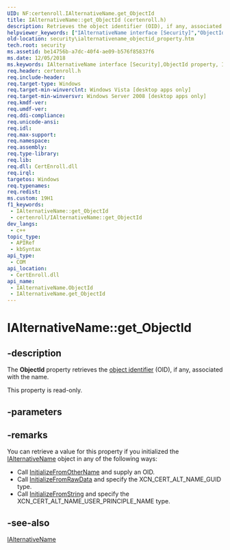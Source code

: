 ```yaml
---
UID: NF:certenroll.IAlternativeName.get_ObjectId
title: IAlternativeName::get_ObjectId (certenroll.h)
description: Retrieves the object identifier (OID), if any, associated with the name.
helpviewer_keywords: ["IAlternativeName interface [Security]","ObjectId property","IAlternativeName.ObjectId","IAlternativeName.get_ObjectId","IAlternativeName::ObjectId","IAlternativeName::get_ObjectId","ObjectId property [Security]","ObjectId property [Security]","IAlternativeName interface","certenroll/IAlternativeName::ObjectId","certenroll/IAlternativeName::get_ObjectId","get_ObjectId","security.ialternativename_objectid_property"]
old-location: security\ialternativename_objectid_property.htm
tech.root: security
ms.assetid: be14756b-a7dc-40f4-ae09-b576f85837f6
ms.date: 12/05/2018
ms.keywords: IAlternativeName interface [Security],ObjectId property, IAlternativeName.ObjectId, IAlternativeName.get_ObjectId, IAlternativeName::ObjectId, IAlternativeName::get_ObjectId, ObjectId property [Security], ObjectId property [Security],IAlternativeName interface, certenroll/IAlternativeName::ObjectId, certenroll/IAlternativeName::get_ObjectId, get_ObjectId, security.ialternativename_objectid_property
req.header: certenroll.h
req.include-header: 
req.target-type: Windows
req.target-min-winverclnt: Windows Vista [desktop apps only]
req.target-min-winversvr: Windows Server 2008 [desktop apps only]
req.kmdf-ver: 
req.umdf-ver: 
req.ddi-compliance: 
req.unicode-ansi: 
req.idl: 
req.max-support: 
req.namespace: 
req.assembly: 
req.type-library: 
req.lib: 
req.dll: CertEnroll.dll
req.irql: 
targetos: Windows
req.typenames: 
req.redist: 
ms.custom: 19H1
f1_keywords:
 - IAlternativeName::get_ObjectId
 - certenroll/IAlternativeName::get_ObjectId
dev_langs:
 - c++
topic_type:
 - APIRef
 - kbSyntax
api_type:
 - COM
api_location:
 - CertEnroll.dll
api_name:
 - IAlternativeName.ObjectId
 - IAlternativeName.get_ObjectId
---
```


# IAlternativeName::get_ObjectId


## -description

The <b>ObjectId</b> property retrieves the  <a href="/windows/desktop/SecGloss/o-gly">object identifier</a> (OID), if any, associated with the name.

This property is read-only.

## -parameters

## -remarks

You can retrieve a value for this property if you initialized the <a href="/windows/desktop/api/certenroll/nn-certenroll-ialternativename">IAlternativeName</a> object in any of the following ways:

<ul>
<li>Call <a href="/windows/desktop/api/certenroll/nf-certenroll-ialternativename-initializefromothername">InitializeFromOtherName</a> and supply an OID.</li>
<li>Call <a href="/windows/desktop/api/certenroll/nf-certenroll-ialternativename-initializefromrawdata">InitializeFromRawData</a> and specify the XCN_CERT_ALT_NAME_GUID type.</li>
<li>Call <a href="/windows/desktop/api/certenroll/nf-certenroll-ialternativename-initializefromstring">InitializeFromString</a> and specify the XCN_CERT_ALT_NAME_USER_PRINCIPLE_NAME type.</li>
</ul>

## -see-also

<a href="/windows/desktop/api/certenroll/nn-certenroll-ialternativename">IAlternativeName</a>